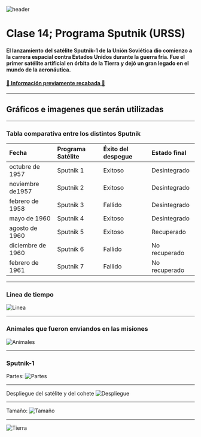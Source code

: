 ![header](https://cdn.zendalibros.com/wp-content/uploads/2022/09/lanzamiento-del-sputnik-1.jpg)
# Clase 14; Programa Sputnik (URSS)
 
#### El lanzamiento del satélite Sputnik-1 de la Unión Soviética dio comienzo a la carrera espacial contra Estados Unidos durante la guerra fría. Fue el primer satélite artificial en órbita de la Tierra y dejó un gran legado en el mundo de la aeronáutica. 


#### [:star2: Información previamente recabada :star2:](https://github.com/SateliteSputnik/Clase-11#readme)  
---

## Gráficos e imagenes que serán utilizadas
--- 
### Tabla comparatíva entre los distintos Sputnik 
|Fecha     |Programa Satélite  |Éxito del despegue  |Estado final  |
|:---------------------|:--------------|:--------------|:--------------|
|octubre de 1957	|Sputnik 1	|Exitoso	|Desintegrado |
|noviembre de1957	|Sputnik 2	|Exitoso	|Desintegrado |
|febrero de 1958	|Sputnik 3	|Fallido	|Desintegrado |
|mayo de 1960	|Sputnik 4	|Exitoso	|Desintegrado |
|agosto de 1960	|Sputnik 5	|Exitoso	|Recuperado |
|diciembre de 1960	|Sputnik 6	|Fallido	|No recuperado |
|febrero de 1961	|Sputnik 7	|Fallido	|No recuperado |

---

### Linea de tiempo
![Linea](https://github.com/SateliteSputnik/Clase-14/blob/main/src/Linea_del_tiempo_URSS_.png)

---

### Animales que fueron enviandos en las misiones
![Animales](https://github.com/SateliteSputnik/Clase-14/blob/main/src/Animales.png)

---

### Sputnik-1
Partes:
![Partes](https://github.com/SateliteSputnik/Clase-14/blob/main/src/PARTES_SPUTNIK_Mesa_de_trabajo_1_Mesa_de_trabajo_1.svg)

---

Despliegue del satélite y del cohete
![Despliegue](https://i.imgur.com/JbzgB67.gif)

---

Tamaño:
![Tamaño](https://github.com/SateliteSputnik/Clase-14/blob/main/src/sputnik_tamano.svg)

---

![Tierra](https://thescientificjournalclub.files.wordpress.com/2017/10/earth-3840x2160-planet-space-10012-e1508210216529.jpg)



